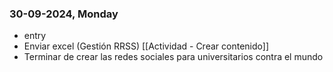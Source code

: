 ### 30-09-2024, Monday
- entry
- Enviar excel (Gestión RRSS) [[Actividad - Crear contenido]]
- Terminar de crear las redes sociales para universitarios contra el mundo